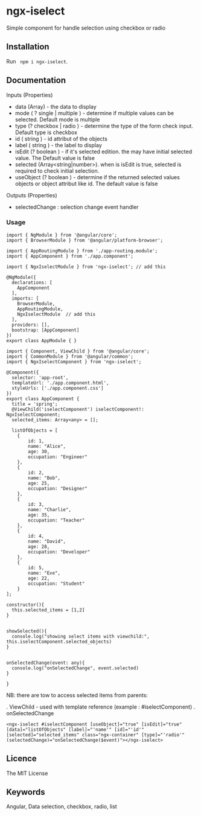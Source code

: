 # ngx-iselect

Simple component for handle selection using checkbox or radio

## Installation

Run ` npm i ngx-iselect`. 

## Documentation

Inputs (Properties)

- data (Array<any>) - the data to display
- mode ( ? single | multiple ) - determine if multiple values can be selected. Default mode is multiple
- type (? checkbox | radio ) - determine the type of the form check input. Default type is checkbox
- id ( string ) - id attribut of the objects
- label ( string ) - the label to display
- isEdit (? boolean ) - if it's selected edition. the may have initial selected value. The Default value is false
- selected (Array<string|number>). when is isEdit is true, selected is required to check initial selection.
- useObject (? boolean ) - determine if the returned selected values objects or object attribut like id.  The default value is false


Outputs (Properties)

- selectedChange : selection change event handler


### Usage 

```
import { NgModule } from '@angular/core';
import { BrowserModule } from '@angular/platform-browser';

import { AppRoutingModule } from './app-routing.module';
import { AppComponent } from './app.component';

import { NgxIselectModule } from 'ngx-iselect'; // add this

@NgModule({
  declarations: [
    AppComponent
  ],
  imports: [
    BrowserModule,
    AppRoutingModule,
    NgxIselectModule  // add this
  ],
  providers: [],
  bootstrap: [AppComponent]
})
export class AppModule { }

```


```
import { Component, ViewChild } from '@angular/core';
import { CommonModule } from '@angular/common';
import { NgxIselectComponent } from 'ngx-iselect';

@Component({
  selector: 'app-root',
  templateUrl: './app.component.html',
  styleUrls: ['./app.component.css']
})
export class AppComponent {
  title = 'spring';
  @ViewChild('iselectComponent') iselectComponent!: NgxIselectComponent;
  selected_items: Array<any> = [];

  listOfObjects = [
    {
        id: 1,
        name: "Alice",
        age: 30,
        occupation: "Engineer"
    },
    {
        id: 2,
        name: "Bob",
        age: 25,
        occupation: "Designer"
    },
    {
        id: 3,
        name: "Charlie",
        age: 35,
        occupation: "Teacher"
    },
    {
        id: 4,
        name: "David",
        age: 28,
        occupation: "Developer"
    },
    {
        id: 5,
        name: "Eve",
        age: 22,
        occupation: "Student"
    }
];

constructor(){
  this.selected_items = [1,2]
}


showSelected(){
  console.log("showing select items with viewchild:", this.iselectComponent.selected_objects)
}


onSelectedChange(event: any){
  console.log("onSelectedChange", event.selected)
}

}

```

NB: there are tow to access selected items from parents:

. ViewChild - used with template reference (example : #iselectComponent)
. onSelectedChange


```
<ngx-iselect #iselectComponent [useObject]="true" [isEdit]="true" [data]="listOfObjects" [label]="'name'" [id]="'id'" [selected]="selected_items" class="ngx-container" [type]="'radio'" (selectedChange)="onSelectedChange($event)"></ngx-iselect>

```


## Licence
The MIT License

## Keywords

Angular, Data selection, checkbox, radio, list
